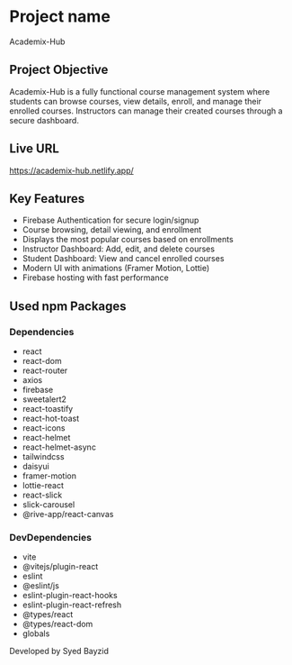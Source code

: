 # Project name
Academix-Hub

## Project Objective
Academix-Hub is a fully functional course management system where students can browse courses, view details, enroll, and manage their enrolled courses. Instructors can manage their created courses through a secure dashboard.

## Live URL
https://academix-hub.netlify.app/

## Key Features

- Firebase Authentication for secure login/signup
- Course browsing, detail viewing, and enrollment
- Displays the most popular courses based on enrollments
- Instructor Dashboard: Add, edit, and delete courses
- Student Dashboard: View and cancel enrolled courses
- Modern UI with animations (Framer Motion, Lottie)
- Firebase hosting with fast performance

## Used npm Packages

### Dependencies

- react
- react-dom
- react-router
- axios
- firebase
- sweetalert2
- react-toastify
- react-hot-toast
- react-icons
- react-helmet
- react-helmet-async
- tailwindcss
- daisyui
- framer-motion
- lottie-react
- react-slick
- slick-carousel
- @rive-app/react-canvas

### DevDependencies

- vite
- @vitejs/plugin-react
- eslint
- @eslint/js
- eslint-plugin-react-hooks
- eslint-plugin-react-refresh
- @types/react
- @types/react-dom
- globals

Developed by Syed Bayzid